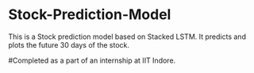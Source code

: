 # Stock-Prediction-Model

This is a Stock prediction model based on Stacked LSTM.
It predicts and plots the future 30 days of the stock.

#Completed as a part of an internship at IIT Indore.

